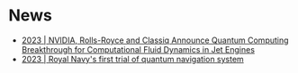 # News

- [2023 | NVIDIA, Rolls-Royce and Classiq Announce Quantum Computing Breakthrough for Computational Fluid Dynamics in Jet Engines](https://www.new-techeurope.com/2023/05/22/nvidia-rolls-royce-and-classiq-announce-quantum-computing-breakthrough-for-computational-fluid-dynamics-in-jet-engines/?utm_source=outbrain&utm_campaign=IZ-Initial+Traffic+Test-EU-Tech-INT&utm_content=Revolutionary+Quantum+Computing+Breakthrough+for+Jet+Engines&utm_medium=cpc&utm_term=Sky+News+%28British+Sky+Broadcasting+Ltd%29_Sky+News&dicbo=v4-hYfgPP8-1131259077)
- [2023 | Royal Navy's first trial of quantum navigation system](https://news.sky.com/video/share-12889882)
